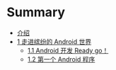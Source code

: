 # Summary

* [介绍](README.md)
* [1 走进缤纷的 Android 世界](content/chapter1/index.md)
     * [1.1 Android 开发 Ready go！](content/chapter1/1.1.md)
     * [1.2 第一个 Android 程序](conrent/chapter1/1.2.md)

